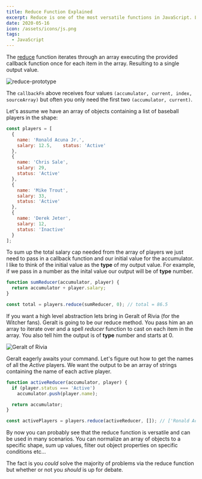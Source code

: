 ```yaml
---
title: Reduce Function Explained
excerpt: Reduce is one of the most versatile functions in JavaScript. Let's explore the inner workings from a visual perspective.
date: 2020-05-16
icon: /assets/icons/js.png
tags:
  - JavaScript
---
```


The [reduce](https://developer.mozilla.org/en-US/docs/Web/JavaScript/Reference/Global_Objects/Array/reduce) function iterates through an array executing the provided callback function once for each item in the array. Resulting to a single output value.

![reduce-prototype](/assets/posts/reduce-function-explained/reduce-prototype.png)

The `callbackFn` above receives four values `(accumulator, current, index, sourceArray)` but often you only need the first two `(accumulator, current)`.

Let's assume we have an array of objects containing a list of baseball players in the shape:
```js
const players = [
  {
    name: 'Ronald Acuna Jr.',
    salary: 12.5,    status: 'Active'
  },
  {
    name: 'Chris Sale',
    salary: 29,
    status: 'Active'
  },
  {
    name: 'Mike Trout',
    salary: 33,
    status: 'Active'
  },
  {
    name: 'Derek Jeter',
    salary: 12,
    status: 'Inactive'
  }
];

```

To sum up the total salary cap needed from the array of players we just need to pass in a callback function and our initial value for the accumulator. I like to think of the initial value as the **type** of my output value. For example, if we pass in a number as the inital value our output will be of **type** number.
```js
function sumReducer(accumulator, player) {
  return accumulator + player.salary;
}

const total = players.reduce(sumReducer, 0); // total = 86.5
```
If you want a high level abstraction lets bring in Geralt of Rivia (for the Witcher fans). Geralt is going to be our reduce method. You pass him an an array to iterate over and a spell *reducer* function to cast on each item in the array. You also tell him the output is of **type** number and starts at 0.


![Geralt of Rivia](/assets/posts/reduce-function-explained/geralt.png)

Geralt eagerly awaits your command. Let's figure out how to get the names of all the *Active* players. We want the output to be an array of strings containing the name of each active player.
```js
function activeReducer(accumulator, player) {
  if (player.status === 'Active')
    accumulator.push(player.name);

  return accumulator;
}

const activePlayers = players.reduce(activeReducer, []); // ['Ronald Acuna Jr.', 'Chris Sale', ...]
```

By now you can probably see that the reduce function is versatile and can be used in many scenarios. You can normalize an array of objects to a specific shape, sum up values, filter out object properties on specific conditions etc...

The fact is you *could* solve the majority of problems via the reduce function but whether or not you *should* is up for debate.
